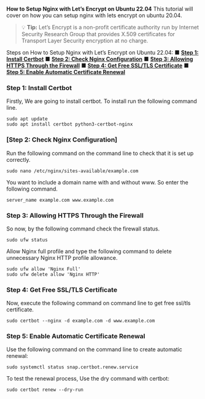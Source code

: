 **How to Setup Nginx with Let’s Encrypt on Ubuntu 22.04**
This tutorial will cover on how you can setup nginx with lets encrypt on ubuntu 20.04.

> :bulb: **Tip:** Let’s Encrypt is a non-profit certificate authority run by Internet Security Research Group that provides X.509 certificates for Transport Layer Security encryption at no charge.

Steps on How to Setup Nginx with Let’s Encrypt on Ubuntu 22.04:
■ **[Step 1: Install Certbot](#step-1-install-certbot)**
■ **[Step 2: Check Nginx Configuration](#step-2-check-nginx-configuration)**
■ **[Step 3: Allowing HTTPS Through the Firewall](#step-3-allowing-https-through-the-firewall)**
■ **[Step 4: Get Free SSL/TLS Certificate](#step-5-enable-automatic-certificate-renewal)**
■ **[Step 5: Enable Automatic Certificate Renewal](#step-5-enable-automatic-certificate-renewal)**

### Step 1: Install Certbot ###
Firstly, We are going to install certbot. To install run the following command line.

```
sudo apt update
sudo apt install certbot python3-certbot-nginx
```

### [Step 2: Check Nginx Configuration] ###
Run the following command on the command line to check that it is set up correctly.

```
sudo nano /etc/nginx/sites-available/example.com
```

You want to include a domain name with and without www. So enter the following command.


```
server_name example.com www.example.com
```

### Step 3: Allowing HTTPS Through the Firewall ###
So now, by the following command check the firewall status.

```
sudo ufw status
```

Allow Nginx full profile and type the following command to delete unnecessary Nginx HTTP profile allowance.

```
sudo ufw allow 'Nginx Full'
sudo ufw delete allow 'Nginx HTTP'
```

### Step 4: Get Free SSL/TLS Certificate ###
Now, execute the following command on command line to get free ssl/tls certificate.

```
sudo certbot --nginx -d example.com -d www.example.com
```

### Step 5: Enable Automatic Certificate Renewal ###
Use the following command on the command line to create automatic renewal:

```
sudo systemctl status snap.certbot.renew.service
```

To test the renewal process, Use the dry command with certbot:

```
sudo certbot renew --dry-run
```
